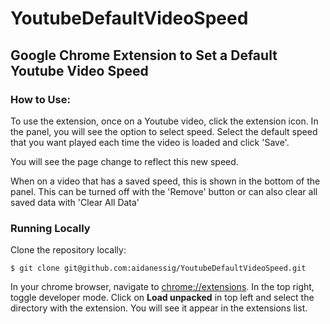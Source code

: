 # YoutubeDefaultVideoSpeed

## Google Chrome Extension to Set a Default Youtube Video Speed

### How to Use:

To use the extension, once on a Youtube video, click the extension icon. In the panel, you will see the option to select speed. Select the default speed that you want played each time the video is loaded and click 'Save'.

You will see the page change to reflect this new speed. 

When on a video that has a saved speed, this is shown in the bottom of the panel. This can be turned off with the 'Remove' button or can also clear all saved data with 'Clear All Data'

### Running Locally

Clone the repository locally:
```
$ git clone git@github.com:aidanessig/YoutubeDefaultVideoSpeed.git
```
In your chrome browser, navigate to [chrome://extensions](chrome://extensions). In the top right, toggle developer mode. Click on **Load unpacked** in top left and select the directory with the extension. You will see it appear in the extensions list.